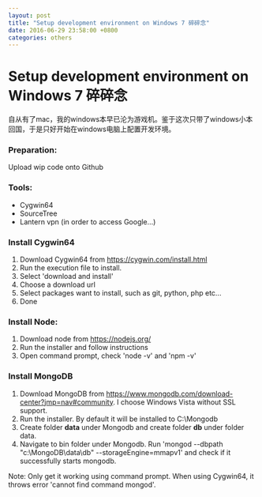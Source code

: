 ```yaml
---
layout: post
title: "Setup development environment on Windows 7 碎碎念"
date: 2016-06-29 23:58:00 +0800
categories: others
---
```



# Setup development environment on Windows 7 碎碎念

自从有了mac，我的windows本早已沦为游戏机。鉴于这次只带了windows小本回国，于是只好开始在windows电脑上配置开发环境。

### Preparation:
Upload wip code onto Github

### Tools:
* Cygwin64
* SourceTree
* Lantern vpn (in order to access Google...)

### Install Cygwin64
1. Download Cygwin64 from https://cygwin.com/install.html
2. Run the execution file to install.
3. Select 'download and install'
4. Choose a download url
5. Select packages want to install, such as git, python, php etc...
6. Done

### Install Node:
1. Download node from https://nodejs.org/
2. Run the installer and follow instructions
3. Open command prompt, check 'node -v' and 'npm -v'

### Install MongoDB
1. Download MongoDB from https://www.mongodb.com/download-center?jmp=nav#community. I choose Windows Vista without SSL support.
2. Run the installer. By default it will be installed to C:\Mongodb
3. Create folder **data** under Mongodb and create folder **db** under folder data.
4. Navigate to bin folder under Mongodb. Run 'mongod --dbpath "c:\MongoDB\data\db" --storageEngine=mmapv1' and check if it successfully starts mongodb.

Note: Only get it working using command prompt. When using Cygwin64, it throws error 'cannot find command mongod'.